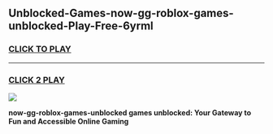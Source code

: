 
## Unblocked-Games-now-gg-roblox-games-unblocked-Play-Free-6yrml
<h3>
<a href="https://premium76.site?title=now-gg-roblox-games-unblocked&ref=09A">CLICK TO PLAY</a></h3>
<hr>

<h3>
<a href="https://premium76.site?title=now-gg-roblox-games-unblocked&ref=09A">CLICK 2 PLAY</a>
  
</h3>

<a href="https://premium76.site?title=now-gg-roblox-games-unblocked&ref=09A"><img src="https://clearcache.store/games.png"></a>


**now-gg-roblox-games-unblocked games unblocked: Your Gateway to Fun and Accessible Online Gaming**
